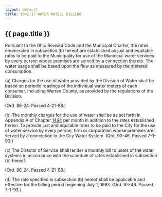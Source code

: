 ```yaml
---
layout: default 
title: 1042.17 WATER RATES; BILLING.
---
```


{{ page.title }}
----------------

Pursuant to the Ohio Revised Code and the Municipal Charter, the rates
enumerated in subsection (b) hereof are established as just and
equitable rates to be paid to the Municipality for use of the Municipal
water services by every person whose premises are served by a connection
thereto. The water usage shall be based upon the flow as measured by the
metered consumption.

​(a) Charges for the use of water provided by the Division of Water
shall be based on periodic readings of the individual water meters of
each consumer, including Warren County, as provided by the regulations
of the Division.

(Ord. 88-24. Passed 4-21-88.)

​(b) The monthly charges for the use of water shall be as set forth in
Appendix A of Chapter [1464](58d37b9c.html) per month in addition to the
rates established herein. To provide just and equitable rates to be paid
to the City for the use of water service by every person, firm or
corporation whose premises are served by a connection to the City Water
System. (Ord. 93-46. Passed 7-1-93.)

​(c) The Director of Service shall render a monthly bill to users of the
water systems in accordance with the schedule of rates established in
subsection (b) hereof.

(Ord. 88-24. Passed 4-21-88.)

​(d) The rate specified in subsection (b) hereof shall be applicable and
effective for the billing period beginning July 1, 1993. (Ord. 93-46.
Passed 7-1-93.)
